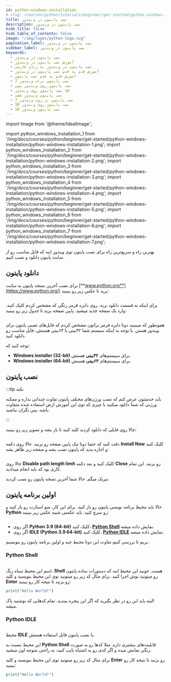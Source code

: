 ```yaml
---
id: python-windows-installation
# slug: /courses/python/tutorials/beginner/get-started/python-windows-installation
title: نصب پایتون در ویندوز
description: نصب پایتون در ویندوز
hide_title: false
hide_table_of_contents: false
image: "/img/logos/python-logo.svg"
pagination_label: نصب پایتون در ویندوز
sidebar_label: نصب پایتون در ویندوز
keywords:
  - نصب پایتون در ویندوز
  - آموزش نصب پایتون در ویندوز
  - نصب پایتون در ویندوز به زبان فارسی
  - آموزش قدم به قدم نصب پایتون در ویندوز
  - آموزش قدم به قدم نصب پایتون
  - نصب پایتون برای ویندوز 7
  - نصب پایتون روی ویندوز سون
  - نصب پایتون روی ویندوز xp
  - نصب پایتون ویندوز هفت
  - نصب پایتون بر روی ویندوز 7
  - نصب پایتون روی ویندوز 10
  - نصب پایتون ویندوز 10
---
```


import Image from '@theme/IdealImage';

import python_windows_installation_1 from '/img/docs/courses/python/beginner/get-started/python-windows-installation/python-windows-installation-1.png';
import python_windows_installation_2 from '/img/docs/courses/python/beginner/get-started/python-windows-installation/python-windows-installation-2.png';
import python_windows_installation_3 from '/img/docs/courses/python/beginner/get-started/python-windows-installation/python-windows-installation-3.png';
import python_windows_installation_4 from '/img/docs/courses/python/beginner/get-started/python-windows-installation/python-windows-installation-4.png';
import python_windows_installation_5 from '/img/docs/courses/python/beginner/get-started/python-windows-installation/python-windows-installation-5.png';
import python_windows_installation_6 from '/img/docs/courses/python/beginner/get-started/python-windows-installation/python-windows-installation-6.png';
import python_windows_installation_7 from '/img/docs/courses/python/beginner/get-started/python-windows-installation/python-windows-installation-7.png';

بهترین راه و سریع‌ترین راه برای نصب پایتون توی ویندوز اینه که فایل مناسب رو از سایت پایتون دانلود و نصب کنیم.

## **دانلود پایتون**

برای نصب آخرین نسخه پایتون به سایت [**www.python.org**](https://www.python.org/) برید تا عکس زیر رو ببینید:

<div className="padding-vert--md">
  <Image img={python_windows_installation_1}/>
</div>

برای اینکه به قسمت دانلود برید، روی دایره قرمز رنگی که مشخص کردم کلیک کنید. وارد یک صفحه جدید میشید. پایین صفحه برید تا جدول زیر رو ببینید:

<div className="padding-vert--md">
  <Image img={python_windows_installation_2}/>
</div>

همونطور که میبینید دوتا دایره قرمز براتون مشخص کردم که فایل‌های نصبی پایتون برای ویندوز هستن. با توجه به اینکه سیستم شما ۳۲بیتی یا ۶۴بیتی هستش، فایل مناسب رو دانلود کنید.

توجه کنید که:

- **Windows installer (32-bit)** برای سیستم‌های **۳۲بیتی** هستش.
- **Windows installer (64-bit)** برای سیستم‌های **۶۴بیتی** هستش.

## **نصب پایتون**

:::tip نکته

باید خدمتتون عرض کنم که نصب ورژن‌های مختلف پایتون تفاوت چندانی نداره و ممکنه ورژنی که شما دانلود میکنید با چیزی که توی این آموزش ازش استفاده شده متفاوت باشه. پس نگران نباشید.

:::

حالا روی فایلی که دانلود کردید کلید کنید تا باز بشه و تصویر زیر رو ببینید:

<div className="padding-vert--md">
  <Image img={python_windows_installation_3}/>
</div>

دقت کنید که حتما دوتا تیک پایین صفحه رو بزنید. حالا روی دکمه **Install Now** کلیک کنید و اجازه بدید که پایتون نصب بشه و صفحه زیر ظاهر بشه:

<div className="padding-vert--md">
  <Image img={python_windows_installation_4}/>
</div>

حالا روی **Disable path length limit** کلیک کنید و بعد دکمه **Close** رو بزنید. این تمام کاری بود که باید انجام میدادید.

تبریک میگم. حالا شما آخرین نسخه پایتون رو نصب کردید.

## **اولین برنامه پایتون**

حالا باید محیط برنامه نویسی پایتون رو باز کنید. برای این کار، منو استارت رو باز کنید و **Python** رو سرچ کنید. باید عکسی شبیه عکس زیر ببینید:

<div className="padding-vert--md">
  <Image img={python_windows_installation_5}/>
</div>

- اگر روی **Python 3.9 (64-bit)** کلیک کنید، [**Python Shell**](#python-shell) نمایش داده میشه.
- اگر روی **IDLE (Python 3.9 64-bit)** کلیک کنید، [**Python IDLE**](#python-idle) نمایش داده میشه.

بریم تا بررسی کنیم تفاوت این دوتا محیط چیه و اولین برنامه پایتون رو بنویسیم.

### Python Shell

<div className="padding-vert--md">
  <Image img={python_windows_installation_6}/>
</div>

اسم این محیط سیاه رنگ، **Shell** هست. خوبیه این محیط اینه که دستورات ساده پایتون رو میتونید توش اجرا کنید. برای مثال کد زیر رو میتونید توی این محیط بنویسید و کلید **Enter** رو بزنید تا نتیجه کار رو ببینید:

```python title="Python"
print("Hello World!")
```

البته باید این رو در نظر بگیرید که اگر این پنجره ببندید، تمام کدهایی که نوشتید پاک میشه.

### Python IDLE

<div className="padding-vert--md">
  <Image img={python_windows_installation_7}/>
</div>

محیط **IDLE** با نصب پایتون قابل استفاده هستش.

این محیط نسبت به **Python Shell** قابلیت‌های بیشتری داره. مثلا کدها رو به صورت رنگی نمایش میده و اگر کدی رو به اشتباه تایپ کنید، به راحتی متوجه اون میشید.

برای مثال کد زیر رو میتونید توی این محیط بنویسید و کلید **Enter** رو بزنید تا نتیجه کار رو ببینید:

```python title="Python"
print("Hello World!")
```
